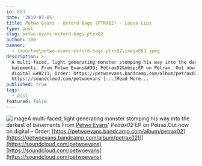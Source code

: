 ```yaml
---
id: 883
date: '2019-07-05'
title: Petwo Evans - Oxford Bags (PTRX02) - Loose Lips
type: post
slug: petwo-evans-oxford-bags-ptrx02
author: 100
banner:
  - imported\petwo-evans-oxford-bags-ptrx02\image883.jpeg
description: >-
  A multi-faced, light generating monster stomping his way into the darkest of
  basements. From Petwo Evans&#39; Petrax02&nbsp;EP on Petrax. Out now on
  digital &#8211; Order: https://petwoevans.bandcamp.com/album/petrax02
  https://soundcloud.com/petwoevans [...]Read More...
published: true
tags:
  - post
featured: false
---
```

![image](../imported\petwo-evans-oxford-bags-ptrx02\image883.jpeg)A multi-faced, light generating monster stomping his way into the darkest of basements.From [Petwo Evans](https://petwoevans.bandcamp.com)' _Petrax02_ EP on Petrax.Out now on digital – Order: [](https://petwoevans.bandcamp.com/album/petrax02)[https://petwoevans.bandcamp.com/album/petrax02](https://petwoevans.bandcamp.com/album/petrax02)[](https://soundcloud.com/petwoevans)[https://soundcloud.com/petwoevans](https://soundcloud.com/petwoevans)